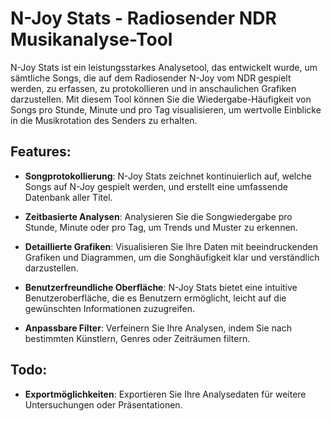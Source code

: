 
# N-Joy Stats - Radiosender NDR Musikanalyse-Tool

N-Joy Stats ist ein leistungsstarkes Analysetool, das entwickelt wurde, um sämtliche Songs, die auf dem Radiosender N-Joy vom NDR gespielt werden, zu erfassen, zu protokollieren und in anschaulichen Grafiken darzustellen. Mit diesem Tool können Sie die Wiedergabe-Häufigkeit von Songs pro Stunde, Minute und pro Tag visualisieren, um wertvolle Einblicke in die Musikrotation des Senders zu erhalten.

## Features:

-   **Songprotokollierung**: N-Joy Stats zeichnet kontinuierlich auf, welche Songs auf N-Joy gespielt werden, und erstellt eine umfassende Datenbank aller Titel.
    
-   **Zeitbasierte Analysen**: Analysieren Sie die Songwiedergabe pro Stunde, Minute oder pro Tag, um Trends und Muster zu erkennen.
    
-   **Detaillierte Grafiken**: Visualisieren Sie Ihre Daten mit beeindruckenden Grafiken und Diagrammen, um die Songhäufigkeit klar und verständlich darzustellen.
    
-   **Benutzerfreundliche Oberfläche**: N-Joy Stats bietet eine intuitive Benutzeroberfläche, die es Benutzern ermöglicht, leicht auf die gewünschten Informationen zuzugreifen.
    
-   **Anpassbare Filter**: Verfeinern Sie Ihre Analysen, indem Sie nach bestimmten Künstlern, Genres oder Zeiträumen filtern.

## Todo:

-   **Exportmöglichkeiten**: Exportieren Sie Ihre Analysedaten für weitere Untersuchungen oder Präsentationen.
